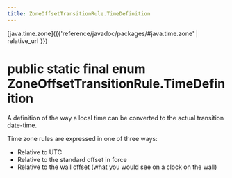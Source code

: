 ```yaml
---
title: ZoneOffsetTransitionRule.TimeDefinition
---
```


[java.time.zone]({{'reference/javadoc/packages/#java.time.zone' | relative_url }})

# public static final enum ZoneOffsetTransitionRule.TimeDefinition


A definition of the way a local time can be converted to the actual
 transition date-time.
 <p>
 Time zone rules are expressed in one of three ways:
 <ul>
 <li>Relative to UTC</li>
 <li>Relative to the standard offset in force</li>
 <li>Relative to the wall offset (what you would see on a clock on the wall)</li>
 </ul>